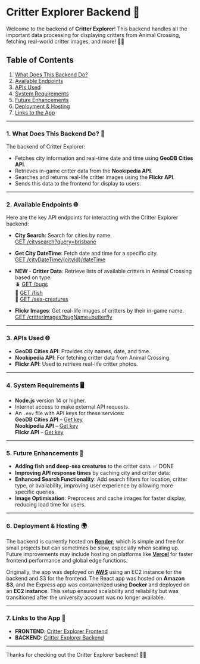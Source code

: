 # Critter Explorer Backend 🐛

Welcome to the backend of **Critter Explorer**! This backend handles all the important data processing for displaying critters from Animal Crossing, fetching real-world critter images, and more! 🦋✨

## Table of Contents
1. [What Does This Backend Do?](#1-what-does-this-backend-do-)
2. [Available Endpoints](#2-available-endpoints-)
3. [APIs Used](#3-apis-used-)
4. [System Requirements](#4-system-requirements-%EF%B8%8F)
5. [Future Enhancements](#5-future-enhancements-)
6. [Deployment & Hosting](#6-deployment--hosting-)
7. [Links to the App](#7-links-to-the-app-)

---

### 1. What Does This Backend Do? 🚀
The backend of Critter Explorer:
- Fetches city information and real-time date and time using **GeoDB Cities API**.
- Retrieves in-game critter data from the **Nookipedia API**.
- Searches and returns real-life critter images using the **Flickr API**.
- Sends this data to the frontend for display to users.

---

### 2. Available Endpoints 🌐
Here are the key API endpoints for interacting with the Critter Explorer backend:

- **City Search**: Search for cities by name.  
  [GET /citysearch?query=brisbane](https://critter-explorer-backend.onrender.com/citysearch?query=brisbane)

- **Get City DateTime**: Fetch date and time for a specific city.  
  [GET /cityDateTime/{cityId}/dateTime](https://critter-explorer-backend.onrender.com/cityDateTime/{cityId}/dateTime)

- **NEW - Critter Data**: Retrieve lists of available critters in Animal Crossing based on type.  
  🪲 [GET /bugs](https://critter-explorer-backend.onrender.com/bugs)  
  🐠 [GET /fish](https://critter-explorer-backend.onrender.com/fish)  
  🪼 [GET /sea-creatures](https://critter-explorer-backend.onrender.com/sea-creatures)  

- **Flickr Images**: Get real-life images of critters by their in-game name.  
  [GET /critterImages?bugName=butterfly](https://critter-explorer-backend.onrender.com/critterImages?bugName=butterfly)

---

### 3. APIs Used 🌐
- **GeoDB Cities API**: Provides city names, date, and time.
- **Nookipedia API**: For fetching critter data from Animal Crossing.
- **Flickr API**: Used to retrieve real-life critter photos.

---

### 4. System Requirements 🖥️
- **Node.js** version 14 or higher.
- Internet access to make external API requests.
- An `.env` file with API keys for these services:  
**GeoDB Cities API** – [Get key](http://geodb-cities-api.wirefreethought.com/docs/api)  
**Nookipedia API** – [Get key](https://api.nookipedia.com/)  
**Flickr API** – [Get key](https://www.flickr.com/services/api/misc.api_keys.html)  

---

### 5. Future Enhancements 🚀
- **Adding fish and deep-sea creatures** to the critter data. ✅ DONE
- **Improving API response times** by caching city and critter data:
- **Enhanced Search Functionality**: Add search filters for location, critter type, or availability, improving user experience by allowing more specific queries.
- **Image Optimisation**: Preprocess and cache images for faster display, reducing load time for users.

---

### 6. Deployment & Hosting 🌍

The backend is currently hosted on [**Render**](https://render.com/), which is simple and free for small projects but can sometimes be slow, especially when scaling up. Future improvements may include hosting on platforms like [**Vercel**](https://vercel.com/) for faster frontend performance and global edge functions.

Originally, the app was deployed on [**AWS**](https://aws.amazon.com/) using an EC2 instance for the backend and S3 for the frontend. The React app was hosted on **Amazon S3**, and the Express app was containerized using **Docker** and deployed on an **EC2 instance**. This setup ensured scalability and reliability but was transitioned after the university account was no longer available.

---

### 7. Links to the App 🔗
- **FRONTEND**: [Critter Explorer Frontend](https://critter-explorer.netlify.app/)
- **BACKEND**: [Critter Explorer Backend](https://critter-explorer-backend.onrender.com/)

---

Thanks for checking out the Critter Explorer backend! 🦋✨
